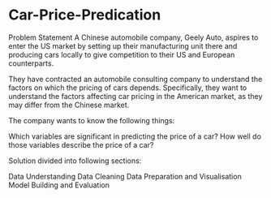 # Car-Price-Predication
Problem Statement
A Chinese automobile company, Geely Auto, aspires to enter the US market by setting up their manufacturing unit there and producing cars locally to give competition to their US and European counterparts.

They have contracted an automobile consulting company to understand the factors on which the pricing of cars depends. Specifically, they want to understand the factors affecting car pricing in the American market, as they may differ from the Chinese market.

The company wants to know the following things:

Which variables are significant in predicting the price of a car?
How well do those variables describe the price of a car?



Solution divided into following sections:

Data Understanding
Data Cleaning
Data Preparation and Visualisation
Model Building and Evaluation
